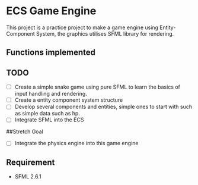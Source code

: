 # ECS Game Engine

This project is a practice project to make a game engine using Entity-Component System, the graphics utilises SFML library for rendering.

## Functions implemented

## TODO
- [ ] Create a simple snake game using pure SFML to learn the basics of input handling and rendering.
- [ ] Create a entity component system structure
- [ ] Develop several components and entities, simple ones to start with such as simple data such as hp.
- [ ] Integrate SFML into the ECS

##Stretch Goal
- [ ] Integrate the physics engine into this game engine

## Requirement
- SFML 2.6.1
